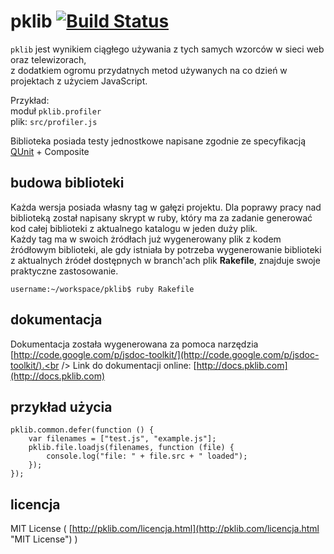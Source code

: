 # pklib [![Build Status](https://secure.travis-ci.org/piecioshka/pklib.png?branch=master)](http://travis-ci.org/piecioshka/pklib)

`pklib` jest wynikiem ciągłego używania z tych samych wzorców w sieci web oraz telewizorach,<br />
z dodatkiem ogromu przydatnych metod używanych na co dzień w projektach z użyciem JavaScript.<br />

Przykład:<br />
    moduł `pklib.profiler`<br />
    plik: `src/profiler.js`

Biblioteka posiada testy jednostkowe napisane zgodnie ze specyfikacją [QUnit](http://docs.jquery.com/Qunit) + Composite


## budowa biblioteki

Każda wersja posiada własny tag w gałęzi projektu. Dla poprawy pracy nad biblioteką został napisany skrypt w ruby,
który ma za zadanie generować kod całej biblioteki z aktualnego katalogu w jeden duży plik. <br />
Każdy tag ma w swoich żródłach już wygenerowany plik z kodem źródłowym biblioteki, ale gdy istniała by potrzeba
wygenerowanie biblioteki z aktualnych źródeł dostępnych w branch'ach plik **Rakefile**, znajduje swoje praktyczne zastosowanie.

`username:~/workspace/pklib$ ruby Rakefile`


## dokumentacja

Dokumentacja została wygenerowana za pomoca narzędzia [http://code.google.com/p/jsdoc-toolkit/](http://code.google.com/p/jsdoc-toolkit/).<br />
Link do dokumentacji online: [http://docs.pklib.com](http://docs.pklib.com)


## przykład użycia

```
pklib.common.defer(function () {
    var filenames = ["test.js", "example.js"];
    pklib.file.loadjs(filenames, function (file) {
        console.log("file: " + file.src + " loaded");
    });
});
```

## licencja

MIT License ( [http://pklib.com/licencja.html](http://pklib.com/licencja.html "MIT License") )
